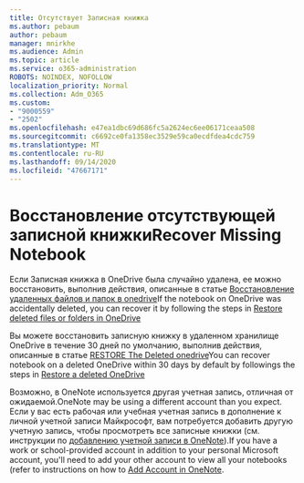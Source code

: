 ```yaml
---
title: Отсутствует Записная книжка
ms.author: pebaum
author: pebaum
manager: mnirkhe
ms.audience: Admin
ms.topic: article
ms.service: o365-administration
ROBOTS: NOINDEX, NOFOLLOW
localization_priority: Normal
ms.collection: Adm_O365
ms.custom:
- "9000559"
- "2502"
ms.openlocfilehash: e47ea1dbc69d686fc5a2624ec6ee06171ceaa508
ms.sourcegitcommit: c6692ce0fa1358ec3529e59ca0ecdfdea4cdc759
ms.translationtype: MT
ms.contentlocale: ru-RU
ms.lasthandoff: 09/14/2020
ms.locfileid: "47667171"
---
```

# <a name="recover-missing-notebook"></a><span data-ttu-id="1651a-102">Восстановление отсутствующей записной книжки</span><span class="sxs-lookup"><span data-stu-id="1651a-102">Recover Missing Notebook</span></span>

<span data-ttu-id="1651a-103">Если Записная книжка в OneDrive была случайно удалена, ее можно восстановить, выполнив действия, описанные в статье [Восстановление удаленных файлов и папок в onedrive](https://support.office.com/article/949ada80-0026-4db3-a953-c99083e6a84f)</span><span class="sxs-lookup"><span data-stu-id="1651a-103">If the notebook on OneDrive was accidentally deleted, you can recover it by following the steps in [Restore deleted files or folders in OneDrive](https://support.office.com/article/949ada80-0026-4db3-a953-c99083e6a84f)</span></span>

<span data-ttu-id="1651a-104">Вы можете восстановить записную книжку в удаленном хранилище OneDrive в течение 30 дней по умолчанию, выполнив действия, описанные в статье [RESTORE The Deleted onedrive](https://docs.microsoft.com/onedrive/restore-deleted-onedrive)</span><span class="sxs-lookup"><span data-stu-id="1651a-104">You can recover notebook on a deleted OneDrive within 30 days by default by followings the steps in [Restore a deleted OneDrive](https://docs.microsoft.com/onedrive/restore-deleted-onedrive)</span></span>

<span data-ttu-id="1651a-105">Возможно, в OneNote используется другая учетная запись, отличная от ожидаемой.</span><span class="sxs-lookup"><span data-stu-id="1651a-105">OneNote may be using a different account than you expect.</span></span> <span data-ttu-id="1651a-106">Если у вас есть рабочая или учебная учетная запись в дополнение к личной учетной записи Майкрософт, вам потребуется добавить другую учетную запись, чтобы просмотреть все записные книжки (см. инструкции по [добавлению учетной записи в OneNote](https://support.office.com/article/5afff855-54ee-47e4-a773-db048d4ac299)).</span><span class="sxs-lookup"><span data-stu-id="1651a-106">If you have a work or school-provided account in addition to your personal Microsoft account, you'll need to add your other account to view all your notebooks (refer to instructions on how to [Add Account in OneNote](https://support.office.com/article/5afff855-54ee-47e4-a773-db048d4ac299).</span></span>